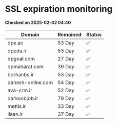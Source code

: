 # SSL expiration monitoring

**Checked on 2025-02-02 04:40**

| Domain | Remained | Status       |
|--------|----------|--------------|
| dpe.ac     | 53 Day   | ✅ |
| dpedu.ir     | 53 Day   | ✅ |
| dpgoal.com     | 27 Day   | ✅ |
| dpmaharat.com     | 39 Day   | ✅ |
| borhanbs.ir     | 53 Day   | ✅ |
| danesh-online.com     | 54 Day   | ✅ |
| ava-crm.ir     | 52 Day   | ✅ |
| darkoobjob.ir     | 79 Day   | ✅ |
| mettis.ir     | 33 Day   | ✅ |
| liaan.ir     | 37 Day   | ✅ |
